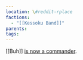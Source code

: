 ```yaml
---
location: \#reddit-rplace
factions:
  - "[[Kessoku Band]]"
parents: 
tags: 
---
```

[[Buh]] [is now a commander](https://discord.com/channels/1093664259273130084/1131230952119615600/1131467939057508454).
